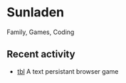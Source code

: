 # Sunladen
Family, Games, Coding

## Recent activity

* [tbl](./tbl) A text persistant browser game
